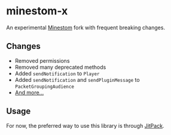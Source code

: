 # minestom-x
An experimental [Minestom](https://github.com/Minestom/Minestom) fork with frequent breaking changes.

## Changes
- Removed permissions
- Removed many deprecated methods
- Added `sendNotification` to `Player`
- Added `sendNotification` and `sendPluginMessage` to `PacketGroupingAudience`
- [And more...](https://github.com/skylite-network/minestom-x/compare/247db8..HEAD)

## Usage
For now, the preferred way to use this library is through [JitPack](https://jitpack.io).
